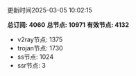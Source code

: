 更新时间2025-03-05 10:02:15

**总订阅: 4060**
**总节点: 10971**
**有效节点: 4132**
- v2ray节点: 1375
- trojan节点: 1730
- ss节点: 1024
- ssr节点: 3

